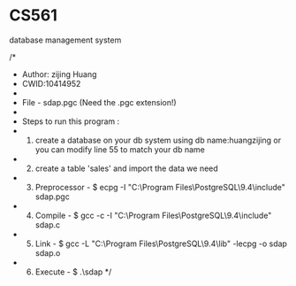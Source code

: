 # CS561
database management system

/*
 *	Author: zijing Huang
 *	CWID:10414952
 *
 * File - sdap.pgc (Need the .pgc extension!) 
 *
 * Steps to run this program : 
 *  1. create a database on your db system using db name:huangzijing or you can modify line 55 to match your db name
 *  2. create a table 'sales' and import the data we need
 *  3. Preprocessor - $ ecpg -I "C:\Program Files\PostgreSQL\9.4\include" sdap.pgc
 *  4. Compile      - $ gcc -c -I "C:\Program Files\PostgreSQL\9.4\include" sdap.c
 *  5. Link         - $ gcc -L "C:\Program Files\PostgreSQL\9.4\lib" -lecpg -o sdap sdap.o
 *  6. Execute      - $ .\sdap
 */
